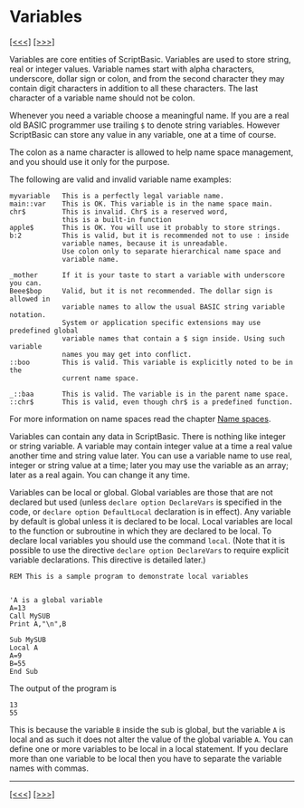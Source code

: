 # Variables

[\[\<\<\<\]](ug_9.3.md) [\[\>\>\>\]](ug_9.5.md)

Variables are core entities of ScriptBasic. Variables are used to store
string, real or integer values. Variable names start with alpha
characters, underscore, dollar sign or colon, and from the second
character they may contain digit characters in addition to all these
characters. The last character of a variable name should not be colon.

Whenever you need a variable choose a meaningful name. If you are a real
old BASIC programmer use trailing `$` to denote string variables.
However ScriptBasic can store any value in any variable, one at a time
of course.

The colon as a name character is allowed to help name space management,
and you should use it only for the purpose.

The following are valid and invalid variable name examples:

    myvariable   This is a perfectly legal variable name.
    main::var    This is OK. This variable is in the name space main.
    chr$         This is invalid. Chr$ is a reserved word,
                 this is a built-in function
    apple$       This is OK. You will use it probably to store strings.
    b:2          This is valid, but it is recommended not to use : inside
                 variable names, because it is unreadable.
                 Use colon only to separate hierarchical name space and
                 variable name.
    
    _mother      If it is your taste to start a variable with underscore you can.
    Beee$bop     Valid, but it is not recommended. The dollar sign is allowed in
                 variable names to allow the usual BASIC string variable notation.
                 System or application specific extensions may use predefined global
                 variable names that contain a $ sign inside. Using such variable
                 names you may get into conflict.
    ::boo        This is valid. This variable is explicitly noted to be in the
                 current name space.
    
    _::baa       This is valid. The variable is in the parent name space.
    ::chr$       This is valid, even though chr$ is a predefined function.

For more information on name spaces read the chapter [Name
spaces](ug_11.md).

Variables can contain any data in ScriptBasic. There is nothing like
integer or string variable. A variable may contain integer value at a
time a real value another time and string value later. You can use a
variable name to use real, integer or string value at a time; later you
may use the variable as an array; later as a real again. You can change
it any time.

Variables can be local or global. Global variables are those that are
not declared but used (unless `declare option DeclareVars` is specified
in the code, or `declare option DefaultLocal` declaration is in effect).
Any variable by default is global unless it is declared to be local.
Local variables are local to the function or subroutine in which they
are declared to be local. To declare local variables you should use the
command `local`. (Note that it is possible to use the directive `declare
option DeclareVars` to require explicit variable declarations. This
directive is detailed later.)

    REM This is a sample program to demonstrate local variables
    
    
    'A is a global variable
    A=13
    Call MySUB
    Print A,"\n",B
    
    Sub MySUB
    Local A
    A=9
    B=55
    End Sub

The output of the program is

    13
    55

This is because the variable `B` inside the sub is global, but the
variable `A` is local and as such it does not alter the value of the
global variable `A`. You can define one or more variables to be local in
a local statement. If you declare more than one variable to be local
then you have to separate the variable names with commas.

-----

[\[\<\<\<\]](ug_9.3.md) [\[\>\>\>\]](ug_9.5.md)
